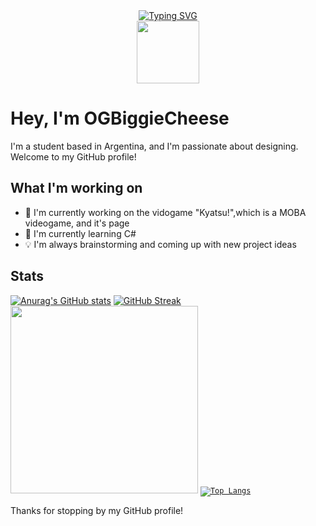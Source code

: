 
<div id="header" align="center">
  <a href="https://git.io/typing-svg"><img src="https://readme-typing-svg.demolab.com?font=Fira+Code&pause=1000&center=true&vCenter=true&width=455&lines=OGBiggieCheese+-+Here+to+serve+you+!+;Hi everynyan! - Welcome to my profile" alt="Typing SVG" /></a>
  <br>
  <picture><img src="https://media.tenor.com/DOVbIdf5PrsAAAAi/megumin-konosuba-chibi.gif" width="100"/></picture>
  <br>
  </div>
  
 # Hey, I'm OGBiggieCheese
  
 <p> I'm a student based in Argentina, and I'm passionate about designing. Welcome to my GitHub profile! </p>
  
 ## What I'm working on
 
 - 🚀 I'm currently working on the vidogame "Kyatsu!",which is a MOBA videogame, and it's page 
 - 📖 I'm currently learning C#
 - 💡 I'm always brainstorming and coming up with new project ideas
 
 ## Stats
 
 <p align="center">
  
[![Anurag's GitHub stats](https://github-readme-stats.vercel.app/api?username=OGBiggieCheese)](https://github.com/OGBiggieCheese/github-readme-stats)
[![GitHub Streak](https://github-readme-streak-stats.herokuapp.com/?user=OGBiggieCheese)](https://git.io/streak-stats)
<picture><img src="https://media3.giphy.com/media/v1.Y2lkPTc5MGI3NjExYTdkMWM3NjZiMTc1Nzc1ZGEzNTUxMDU0NmQ0MjExM2U0Y2JmNTMwMCZjdD1z/IsNANDIdPI2k55dKhN/giphy.gif" height="300"/> </picture>
  <code width="200">[![Top Langs](https://github-readme-stats.vercel.app/api/top-langs/?username=anuraghazra&hide_progress=false)](https://github.com/anuraghazra/github-readme-stats)</code>
  
</p>

Thanks for stopping by my GitHub profile!
